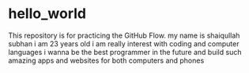 # hello_world
This repository is for practicing the GitHub Flow.
my name is shaiqullah subhan
i am 23 years old 
i am really interest with coding and computer languages
i wanna be the best programmer in the future and build such amazing apps and websites for both computers and phones 
